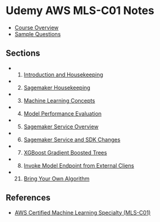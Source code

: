 # Udemy AWS MLS-C01 Notes

- [Course Overview](./overview.md)
- [Sample Questions](./sample_questions.md)

## Sections

- 1. [Introduction and Housekeeping](./01_introduction_and_housekeeping.md)
- 2. [Sagemaker Housekeeping](./02_sagemaker_housekeeping.md)
- 3. [Machine Learning Concepts](./03_ml_concepts.md)
- 4. [Model Performance Evaluation](./04_model_performance_evaluation.md)
- 5. [Sagemaker Service Overview](./05_sagemaker_service_overview.md)
- 6. [Sagemaker Service and SDK Changes](./06_sagemaker_service_and_sdk_changes.md)
- 7. [XGBoost Gradient Boosted Trees](./07_xgboost_gradient_boosted_trees.md)
- 8. [Invoke Model Endpoint from External Cliens](./08_invoke_model_endpoint_from_external_clients.md)
- 21. [Bring Your Own Algorithm](./21_bringing_your_own_algorithm.md)

## References

- [AWS Certified Machine Learning Specialty (MLS-C01)](https://www.udemy.com/course/aws-machine-learning-a-complete-guide-with-python/)

